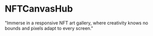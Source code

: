 # NFTCanvasHub
"Immerse in a responsive NFT art gallery, where creativity knows no bounds and pixels adapt to every screen."
